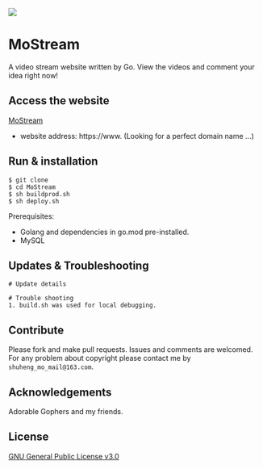 ![](https://github.com/acse-sm321/MoStream/actions/workflows/check.yml/badge.svg)
# MoStream
A video stream website written by Go. View the videos and comment your idea right now!

## Access the website
[MoStream](http://47.100.245.2:8080)
- website address: https://www. (Looking for a perfect domain name ...)

## Run & installation
```
$ git clone
$ cd MoStream
$ sh buildprod.sh
$ sh deploy.sh
```
Prerequisites:  
- Golang and dependencies in go.mod pre-installed.
- MySQL

## Updates & Troubleshooting
```
# Update details

# Trouble shooting
1. build.sh was used for local debugging.
```

## Contribute
Please fork and make pull requests. Issues and comments are welcomed. For any problem about copyright please contact me by `shuheng_mo_mail@163.com`.

##  Acknowledgements
Adorable Gophers and my friends.

## License
[GNU General Public License v3.0](https://github.com/acse-sm321/MoStream/blob/main/LICENSE)